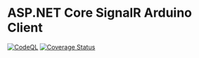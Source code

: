 # ASP.NET Core SignalR Arduino Client
[![CodeQL](https://github.com/EscapeAutomate/Arduino.SignalR.Client/actions/workflows/codeql.yml/badge.svg)](https://github.com/EscapeAutomate/Arduino.SignalR.Client/actions/workflows/codeql.yml)
<a href='https://coveralls.io/github/EscapeAutomate/SignalR.Client.Arduino?branch=main'><img src='https://coveralls.io/repos/github/EscapeAutomate/SignalR.Client.Arduino/badge.svg?branch=main' alt='Coverage Status' /></a>

